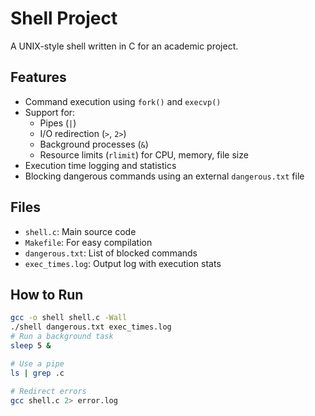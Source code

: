 # Shell Project

A UNIX-style shell written in C for an academic project.

## Features

- Command execution using `fork()` and `execvp()`
- Support for:
  - Pipes (`|`)
  - I/O redirection (`>`, `2>`)
  - Background processes (`&`)
  - Resource limits (`rlimit`) for CPU, memory, file size
- Execution time logging and statistics
- Blocking dangerous commands using an external `dangerous.txt` file

## Files

- `shell.c`: Main source code
- `Makefile`: For easy compilation
- `dangerous.txt`: List of blocked commands
- `exec_times.log`: Output log with execution stats

## How to Run

```bash
gcc -o shell shell.c -Wall
./shell dangerous.txt exec_times.log
# Run a background task
sleep 5 &

# Use a pipe
ls | grep .c

# Redirect errors
gcc shell.c 2> error.log

